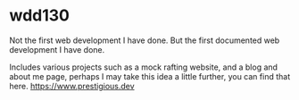 # wdd130

Not the first web development I have done. But the first documented web development I have done.


Includes various projects such as a mock rafting website, and a blog and about me page, perhaps I may take this idea a little further, you can find that here. https://www.prestigious.dev
